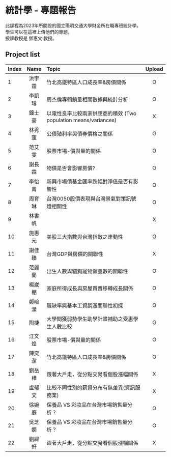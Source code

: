 # 統計學 - 專題報告
此課程為2023年所開設的國立陽明交通大學財金所在職專班統計學。  
學生可以在這裡上傳他們的專題。  
授課教授是 鄧惠文 教授。  

## Project list
| Index | Name | Topic | Upload |
| :--- | :---: | :--- | :---: |
| 1 | 洪宇霆 | 竹北高鐵特區人口成長率&房價關係 | O |
| 2 | 李凱璿 | 周杰倫專輯銷量相關數據與統計分析 | O |
| 3 | 鐘士豪 | 以電性良率比較兩家供應商的積效 (Two population means/variances) | X |
| 4 | 林秀蓮 | 公債殖利率與債券價格之關係 | O |
| 5 | 范艾雯 | 股票市場-價與量的關係 | O |
| 6 | 謝長霖 | 物價是否會影響房價? | O |
| 7 | 李怡菁 | 新興市場債基金匯率跌幅對淨值是否有影響性 | O |
| 8 | 周育琳 | 台灣0050股價表現與台灣景氣對策訊號燈相關性 | O |
| 9 | 林書帆 |  | X |
| 10 | 施惠元 | 美股三大指數與台灣指數之連動性 | O |
| 11 | 謝佳臻 | 台灣GDP與房價的關聯性 | X |
| 12 | 范麗蘭 | 出生人數與貓狗寵物領養數的關聯性 | O |
| 13 | 楊崴棚 | 家庭所得成長與房屋買賣移轉成長關係 | O |
| 14 | 鄭暄瀠 | 職缺率與基本工資調漲關聯性初探 | O |
| 15 | 陶捷 | 大學間獲弱勢學生助學計畫補助之受惠學生人數比較 | O |
| 16 | 江文煌 | 股票市場-價與量的關係 | O |
| 17 | 陳奕潔 | 竹北高鐵特區人口成長率&房價關係 | O |
| 18 | 劉岳樺 | 跟著大戶走，從分點交易看個股漲幅關係 | X |
| 19 | 盧郁文 | 比較不同性別的薪資分布有無差異(資訊服務業) | X |
| 20 | 徐婉庭 | 保養品 VS 彩妝品在台灣市場銷售量分析？ | O |
| 21 | 吳芝嫻 | 保養品 VS 彩妝品在台灣市場銷售量分析？ | O |
| 22 | 劉緯軒 | 跟著大戶走，從分點交易看個股漲幅關係 | X |
